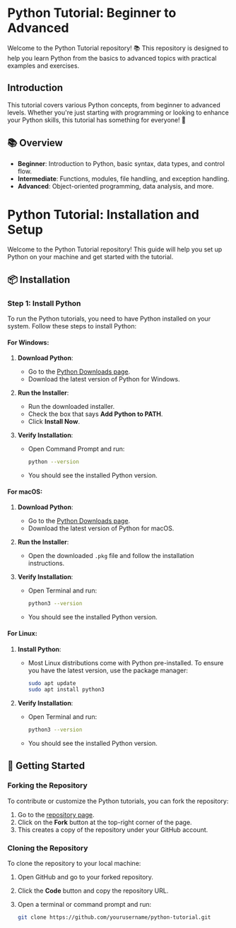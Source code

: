 # Python Tutorial: Beginner to Advanced

Welcome to the Python Tutorial repository! 📚 This repository is designed to help you learn Python from the basics to advanced topics with practical examples and exercises.

## Introduction

This tutorial covers various Python concepts, from beginner to advanced levels. Whether you're just starting with programming or looking to enhance your Python skills, this tutorial has something for everyone! 🚀

## 📚 Overview

- **Beginner**: Introduction to Python, basic syntax, data types, and control flow.
- **Intermediate**: Functions, modules, file handling, and exception handling.
- **Advanced**: Object-oriented programming, data analysis, and more.


# Python Tutorial: Installation and Setup

Welcome to the Python Tutorial repository! This guide will help you set up Python on your machine and get started with the tutorial.

## 📦 Installation

### Step 1: Install Python

To run the Python tutorials, you need to have Python installed on your system. Follow these steps to install Python:

#### For Windows:

1. **Download Python**:
   - Go to the [Python Downloads page](https://www.python.org/downloads/windows/).
   - Download the latest version of Python for Windows.

2. **Run the Installer**:
   - Run the downloaded installer.
   - Check the box that says **Add Python to PATH**.
   - Click **Install Now**.

3. **Verify Installation**:
   - Open Command Prompt and run:
     ```bash
     python --version
     ```
   - You should see the installed Python version.

#### For macOS:

1. **Download Python**:
   - Go to the [Python Downloads page](https://www.python.org/downloads/macos/).
   - Download the latest version of Python for macOS.

2. **Run the Installer**:
   - Open the downloaded `.pkg` file and follow the installation instructions.

3. **Verify Installation**:
   - Open Terminal and run:
     ```bash
     python3 --version
     ```
   - You should see the installed Python version.

#### For Linux:

1. **Install Python**:
   - Most Linux distributions come with Python pre-installed. To ensure you have the latest version, use the package manager:
     ```bash
     sudo apt update
     sudo apt install python3
     ```

2. **Verify Installation**:
   - Open Terminal and run:
     ```bash
     python3 --version
     ```
   - You should see the installed Python version.

## 📂 Getting Started

### Forking the Repository

To contribute or customize the Python tutorials, you can fork the repository:

1. Go to the [repository page](https://github.com/yourusername/python-tutorial).
2. Click on the **Fork** button at the top-right corner of the page.
3. This creates a copy of the repository under your GitHub account.

### Cloning the Repository

To clone the repository to your local machine:

1. Open GitHub and go to your forked repository.
2. Click the **Code** button and copy the repository URL.

3. Open a terminal or command prompt and run:
   ```bash
   git clone https://github.com/yourusername/python-tutorial.git



